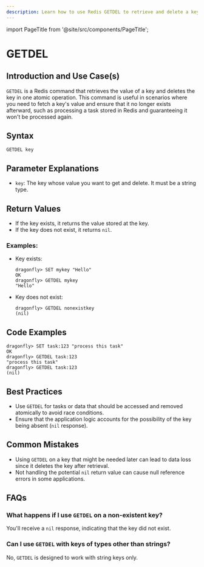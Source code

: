 ```yaml
---
description: Learn how to use Redis GETDEL to retrieve and delete a key’s value.
---
```


import PageTitle from '@site/src/components/PageTitle';

# GETDEL

<PageTitle title="Redis GETDEL Explained (Better Than Official Docs)" />

## Introduction and Use Case(s)

`GETDEL` is a Redis command that retrieves the value of a key and deletes the key in one atomic operation. This command is useful in scenarios where you need to fetch a key's value and ensure that it no longer exists afterward, such as processing a task stored in Redis and guaranteeing it won't be processed again.

## Syntax

```cli
GETDEL key
```

## Parameter Explanations

- `key`: The key whose value you want to get and delete. It must be a string type.

## Return Values

- If the key exists, it returns the value stored at the key.
- If the key does not exist, it returns `nil`.

### Examples:

- Key exists:

  ```cli
  dragonfly> SET mykey "Hello"
  OK
  dragonfly> GETDEL mykey
  "Hello"
  ```

- Key does not exist:
  ```cli
  dragonfly> GETDEL nonexistkey
  (nil)
  ```

## Code Examples

```cli
dragonfly> SET task:123 "process this task"
OK
dragonfly> GETDEL task:123
"process this task"
dragonfly> GETDEL task:123
(nil)
```

## Best Practices

- Use `GETDEL` for tasks or data that should be accessed and removed atomically to avoid race conditions.
- Ensure that the application logic accounts for the possibility of the key being absent (`nil` response).

## Common Mistakes

- Using `GETDEL` on a key that might be needed later can lead to data loss since it deletes the key after retrieval.
- Not handling the potential `nil` return value can cause null reference errors in some applications.

## FAQs

### What happens if I use `GETDEL` on a non-existent key?

You'll receive a `nil` response, indicating that the key did not exist.

### Can I use `GETDEL` with keys of types other than strings?

No, `GETDEL` is designed to work with string keys only.
